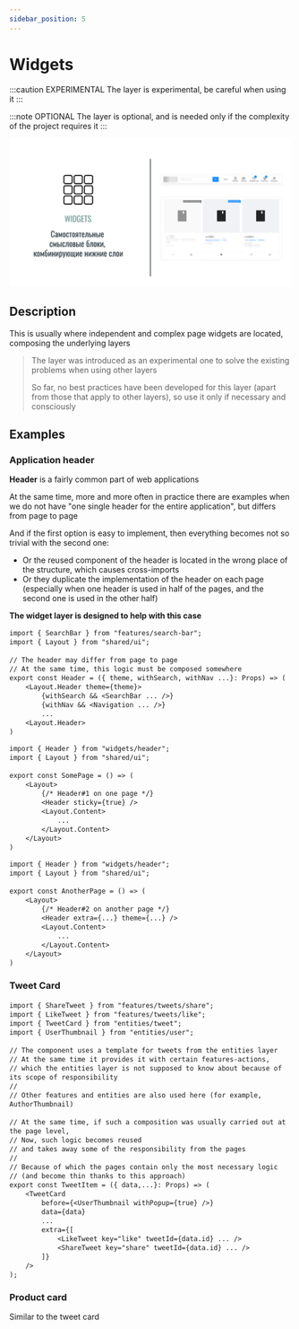 ```yaml
---
sidebar_position: 5
---
```


# Widgets

:::caution EXPERIMENTAL
The layer is experimental, be careful when using it
:::

:::note OPTIONAL
The layer is optional, and is needed only if the complexity of the project requires it
:::

![widgets-themed-bordered](/img/layers/widgets.png)

## Description

This is usually where independent and complex page widgets are located, composing the underlying layers

> The layer was introduced as an experimental one to solve the existing problems when using other layers
>
> So far, no best practices have been developed for this layer (apart from those that apply to other layers), so use it only if necessary and consciously

## Examples

### Application header

**Header** is a fairly common part of web applications

At the same time, more and more often in practice there are examples when we do not have "one single header for the entire application", but differs from page to page

And if the first option is easy to implement, then everything becomes not so trivial with the second one:

- Or the reused component of the header is located in the wrong place of the structure, which causes cross-imports
- Or they duplicate the implementation of the header on each page (especially when one header is used in half of the pages, and the second one is used in the other half)

**The widget layer is designed to help with this case**

```tsx title=widgets/header/ui.tsx
import { SearchBar } from "features/search-bar";
import { Layout } from "shared/ui";

// The header may differ from page to page
// At the same time, this logic must be composed somewhere
export const Header = ({ theme, withSearch, withNav ...}: Props) => (
    <Layout.Header theme={theme}>
        {withSearch && <SearchBar ... />}
        {withNav && <Navigation ... />}
        ...
    <Layout.Header>
)
```

```tsx title=pages/some-page/ui.tsx
import { Header } from "widgets/header";
import { Layout } from "shared/ui";

export const SomePage = () => (
    <Layout>
        {/* Header#1 on one page */}
        <Header sticky={true} />
        <Layout.Content>
            ...
        </Layout.Content>
    </Layout>
)
```

```tsx title=pages/another-page/ui.tsx
import { Header } from "widgets/header";
import { Layout } from "shared/ui";

export const AnotherPage = () => (
    <Layout>
        {/* Header#2 on another page */}
        <Header extra={...} theme={...} />
        <Layout.Content>
            ...
        </Layout.Content>
    </Layout>
)
```

### Tweet Card

```tsx title=widgets/tweet-item/ui.tsx
import { ShareTweet } from "features/tweets/share";
import { LikeTweet } from "features/tweets/like";
import { TweetCard } from "entities/tweet";
import { UserThumbnail } from "entities/user";

// The component uses a template for tweets from the entities layer
// At the same time it provides it with certain features-actions,
// which the entities layer is not supposed to know about because of its scope of responsibility
//
// Other features and entities are also used here (for example, AuthorThumbnail)

// At the same time, if such a composition was usually carried out at the page level,
// Now, such logic becomes reused
// and takes away some of the responsibility from the pages
//
// Because of which the pages contain only the most necessary logic 
// (and become thin thanks to this approach)
export const TweetItem = ({ data,...}: Props) => (
    <TweetCard
        before={<UserThumbnail withPopup={true} />}
        data={data}
        ...
        extra={[
            <LikeTweet key="like" tweetId={data.id} ... />
            <ShareTweet key="share" tweetId={data.id} ... />
        ]}
    />
);
```

### Product card

Similar to the tweet card

